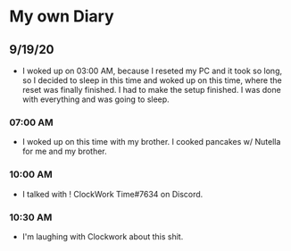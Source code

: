 # My own Diary

## 9/19/20
* I woked up on 03:00 AM, because I reseted my PC and it took so long, so I decided to sleep in this time and woked up on this time, where the reset was finally finished. I had to make the setup finished. I was done with everything and was going to sleep.

### 07:00 AM
* I woked up on this time with my brother. I cooked pancakes w/ Nutella for me and my brother.

### 10:00 AM
* I talked with ! ClockWork Time#7634 on Discord.

### 10:30 AM
* I'm laughing with Clockwork about this shit.